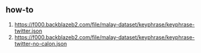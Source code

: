## how-to

1. https://f000.backblazeb2.com/file/malay-dataset/keyphrase/keyphrase-twitter.json
2. https://f000.backblazeb2.com/file/malay-dataset/keyphrase/keyphrase-twitter-no-calon.json